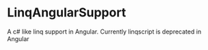 # LinqAngularSupport
A c# like linq support in Angular. Currently linqscript is deprecated in Angular

